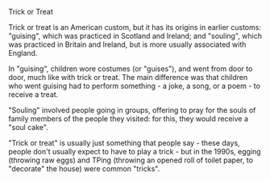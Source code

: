 Trick or Treat

Trick or treat is an American custom, but it has its origins in earlier
customs: "guising", which was practiced in Scotland and Ireland; and
"souling", which was practiced in Britain and Ireland, but is more
usually associated with England.

In "guising", children wore costumes (or "guises"), and went from door
to door, much like with trick or treat. The main difference was that
children who went guising had to perform something - a joke, a song, or
a poem - to receive a treat.

"Souling" involved people going in groups, offering to pray for the
souls of family members of the people they visited: for this, they would
receive a "soul cake".

"Trick or treat" is usually just something that people say - these days,
people don't usually expect to have to play a trick - but in the 1990s,
egging (throwing raw eggs) and TPing (throwing an opened roll of toilet
paper, to "decorate" the house) were common "tricks".
